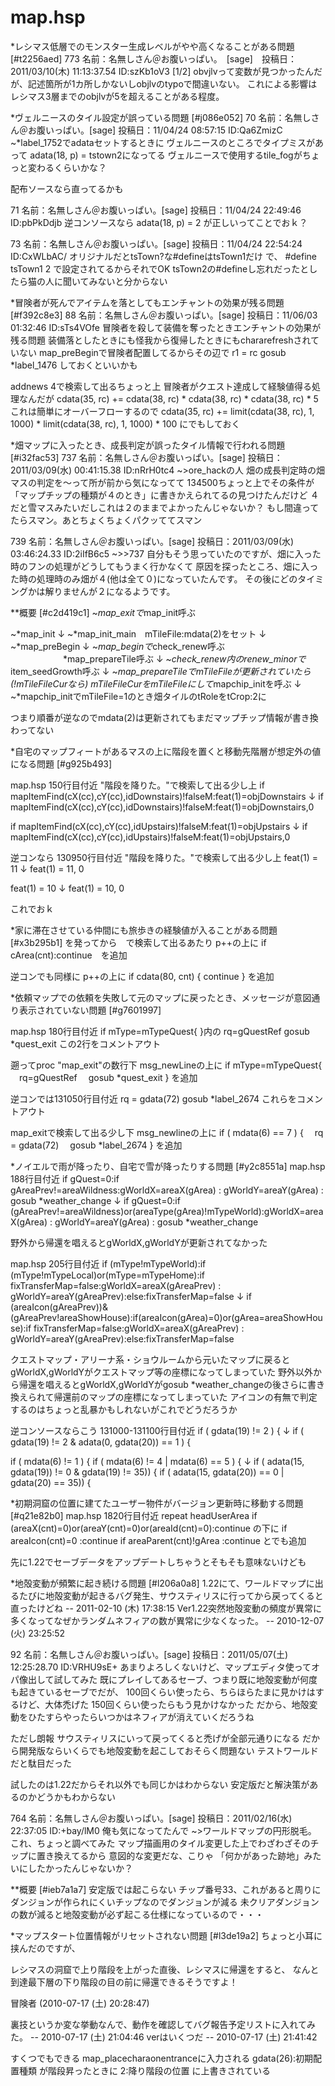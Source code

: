 # map.hsp


*レシマス低層でのモンスター生成レベルがやや高くなることがある問題 [#t2256aed]
773 名前：名無しさん＠お腹いっぱい。　[sage]　投稿日：2011/03/10(木) 11:13:37.54 ID:szKb1oV3 [1/2]
obvjlvって変数が見つかったんだが、記述箇所が1カ所しかないしobjlvのtypoで間違いない。
これによる影響はレシマス3層までのobjlvが5を超えることがある程度。

*ヴェルニースのタイル設定が誤っている問題 [#j086e052]
70 名前：名無しさん＠お腹いっぱい。[sage] 投稿日：11/04/24 08:57:15 ID:Qa6ZmizC
~*label_1752でadataセットするときに 
ヴェルニースのところでタイプミスがあって
adata(18, p) = tstown2になってる
ヴェルニースで使用するtile_fogがちょっと変わるくらいかな？

配布ソースなら直ってるかも

71 名前：名無しさん＠お腹いっぱい。[sage] 投稿日：11/04/24 22:49:46 ID:pbPkDdjb
逆コンソースなら
adata(18, p) = 2
が正しいってことでおｋ？

73 名前：名無しさん＠お腹いっぱい。[sage] 投稿日：11/04/24 22:54:24 ID:CxWLbAC/
オリジナルだとtsTown?な#defineはtsTown1だけ
で、
#define tsTown1 2
で設定されてるからそれでOK
tsTown2の#defineし忘れだったとしたら猫の人に聞いてみないと分からない

*冒険者が死んでアイテムを落としてもエンチャントの効果が残る問題 [#f392c8e3]
88 名前：名無しさん＠お腹いっぱい。[sage] 投稿日：11/06/03 01:32:46 ID:sTs4VOfe
冒険者を殺して装備を奪ったときエンチャントの効果が残る問題
装備落としたときにも怪我から復帰したときにもchararefreshされていない
map_preBeginで冒険者配置してるからその辺で
r1 = rc
gosub *label_1476
しておくといいかも

addnews 4で検索して出るちょっと上
冒険者がクエスト達成して経験値得る処理なんだが
cdata(35, rc) += cdata(38, rc) * cdata(38, rc) * cdata(38, rc) * 5
これは簡単にオーバーフローするので
cdata(35, rc) += limit(cdata(38, rc), 1, 1000) * limit(cdata(38, rc), 1, 1000) * 100
にでもしておく

*畑マップに入ったとき、成長判定が誤ったタイル情報で行われる問題 [#i32fac53]
737 名前：名無しさん＠お腹いっぱい。[sage] 投稿日：2011/03/09(水) 00:41:15.38 ID:nRrH0tc4
~>ore_hackの人
畑の成長判定時の畑マスの判定を～って所が前から気になってて
134500ちょっと上でその条件が「マップチップの種類が４のとき」に書きかえられてるの見つけたんだけど
４だと雪マスみたいだしこれは２のままでよかったんじゃないか？
もし間違ってたらスマン。あとちょくちょくパクッててスマン

739 名前：名無しさん＠お腹いっぱい。[sage] 投稿日：2011/03/09(水) 03:46:24.33 ID:2iIfB6c5
~>>737
自分もそう思っていたのですが、畑に入った時のフンの処理がどうしてもうまく行かなくて
原因を探ったところ、畑に入った時の処理時のみ畑が４(他は全て０)になっていたんです。
その後にどのタイミングかは解りませんが２になるようです。

**概要 [#c2d419c1]
~*map_exitで*map_init呼ぶ

~*map_init
↓
~*map_init_main　mTileFile:mdata(2)をセット
↓
~*map_preBegin
↓
~*map_beginで*check_renew呼ぶ
　　　　　　*map_prepareTile呼ぶ
↓
~*check_renew内のrenew_minorで*item_seedGrowth呼ぶ
↓
~*map_prepareTileでmTileFileが更新されていたら(!mTileFileCurなら)
mTileFileCurをmTileFileにして*mapchip_initを呼ぶ
↓
~*mapchip_initでmTileFile=1のとき畑タイルのtRoleをtCrop:2に

つまり順番が逆なのでmdata(2)は更新されてもまだマップチップ情報が書き換わってない

*自宅のマップフィートがあるマスの上に階段を置くと移動先階層が想定外の値になる問題 [#g925b493]

map.hsp 150行目付近
"階段を降りた。"で検索して出る少し上
if mapItemFind(cX(cc),cY(cc),idDownstairs)!falseM:feat(1)=objDownstairs
↓
if mapItemFind(cX(cc),cY(cc),idDownstairs)!falseM:feat(1)=objDownstairs,0

if mapItemFind(cX(cc),cY(cc),idUpstairs)!falseM:feat(1)=objUpstairs
↓
if mapItemFind(cX(cc),cY(cc),idUpstairs)!falseM:feat(1)=objUpstairs,0

逆コンなら 130950行目付近
"階段を降りた。"で検索して出る少し上
feat(1) = 11
↓
feat(1) = 11, 0

feat(1) = 10
↓
feat(1) = 10, 0

これでおｋ

*家に滞在させている仲間にも旅歩きの経験値が入ることがある問題 [#x3b295b1]
を発ってから　で検索して出るあたり
p++の上に
if cArea(cnt):continue　を追加

逆コンでも同様に
p++の上に
if cdata(80, cnt) {
continue
}
を追加

*依頼マップでの依頼を失敗して元のマップに戻ったとき、メッセージが意図通り表示されていない問題 [#g7601997]

map.hsp 180行目付近
if mType=mTypeQuest{ }内の
rq=gQuestRef
gosub *quest_exit
この2行をコメントアウト

遡ってproc "map_exit"の数行下
msg_newLineの上に
if mType=mTypeQuest{
　rq=gQuestRef
　gosub *quest_exit
}
を追加

逆コンでは131050行目付近
rq = gdata(72)
gosub *label_2674
これらをコメントアウト

map_exitで検索して出る少し下
msg_newlineの上に
if ( mdata(6) == 7 ) {
　rq = gdata(72)
　gosub *label_2674
}
を追加

*ノイエルで雨が降ったり、自宅で雪が降ったりする問題 [#y2c8551a]
map.hsp 188行目付近
if gQuest=0:if gAreaPrev!=areaWildness:gWorldX=areaX(gArea) : gWorldY=areaY(gArea) : gosub *weather_change
↓
if gQuest=0:if (gAreaPrev!=areaWildness)or(areaType(gArea)!mTypeWorld):gWorldX=areaX(gArea) : gWorldY=areaY(gArea) : gosub *weather_change

野外から帰還を唱えるとgWorldX,gWorldYが更新されてなかった

map.hsp 205行目付近
if (mType!mTypeWorld):if (mType!mTypeLocal)or(mType=mTypeHome):if fixTransferMap=false:gWorldX=areaX(gAreaPrev) : gWorldY=areaY(gAreaPrev):else:fixTransferMap=false
↓
if (areaIcon(gAreaPrev))&(gAreaPrev!areaShowHouse):if(areaIcon(gArea)=0)or(gArea=areaShowHouse):if fixTransferMap=false:gWorldX=areaX(gAreaPrev) : gWorldY=areaY(gAreaPrev):else:fixTransferMap=false

クエストマップ・アリーナ系・ショウルームから元いたマップに戻るとgWorldX,gWorldYがクエストマップ等の座標になってしまっていた
野外以外から帰還を唱えるとgWorldX,gWorldYがgosub *weather_changeの後さらに書き換えられて帰還前のマップの座標になってしまっていた
アイコンの有無で判定するのはちょっと乱暴かもしれないがこれでどうだろうか

逆コンソースならこう
131000-131100行目付近
if ( gdata(19) != 2 ) {
↓
if ( gdata(19) != 2 & adata(0, gdata(20)) == 1 ) {

if ( mdata(6) != 1 ) {
if ( mdata(6) != 4 | mdata(6) == 5 ) {
↓
if ( adata(15, gdata(19)) != 0 & gdata(19) != 35)) {
if ( adata(15, gdata(20)) == 0 | gdata(20) == 35)) {

*初期洞窟の位置に建てたユーザー物件がバージョン更新時に移動する問題 [#q21e82b0]
map.hsp 1820行目付近
repeat headUserArea
if (areaX(cnt)=0)or(areaY(cnt)=0)or(areaId(cnt)=0):continue
の下に
if areaIcon(cnt)=0 :continue
if areaParent(cnt)!gArea :continue
とでも追加

先に1.22でセーブデータをアップデートしちゃうとそもそも意味ないけども

*地殻変動が頻繁に起き続ける問題 [#l206a0a8]
1.22にて、ワールドマップに出るたびに地殻変動が起きるバグ発生、サウスティリスに行ってから戻ってくると直ったけどね -- 2011-02-10 (木) 17:38:15
Ver1.22突然地殻変動の頻度が異常に多くなってなぜかランダムネフィアの数が異常に少なくなった。 -- 2010-12-07 (火) 23:25:52

92 名前：名無しさん＠お腹いっぱい。[sage] 投稿日：2011/05/07(土) 12:25:28.70 ID:VRHU9sE+
あまりよろしくないけど、マップエディタ使ってオパ像出して試してみた
既にプレイしてあるセーブ、つまり既に地殻変動が何度も起きているセーブでだが、
100回くらい使ったら、ちらほらたまに見かけはするけど、大体禿げた
150回くらい使ったらもう見かけなかった
だから、地殻変動をひたすらやったらいつかはネフィアが消えていくだろうね

ただし朗報
サウスティリスにいって戻ってくると禿げが全部元通りになる
だから開発版ならいくらでも地殻変動を起こしておそらく問題ない
テストワールドだと駄目だった

試したのは1.22だからそれ以外でも同じかはわからない
安定版だと解決策があるのかどうかもわからない

764 名前：名無しさん＠お腹いっぱい。[sage] 投稿日：2011/02/16(水) 22:37:05 ID:+bay/lM0
俺も気になってたんで
~>ワールドマップの円形脱毛。
これ、ちょっと調べてみた
マップ描画用のタイル変更した上でわざわざそのチップに置き換えてるから
意図的な変更だな、こりゃ
「何かがあった跡地」みたいにしたかったんじゃないか？

**概要 [#ieb7a1a7]
安定版では起こらない
チップ番号33、これがあると周りにダンジョンが作られにくいチップなのでダンジョンが減る
未クリアダンジョンの数が減ると地殻変動が必ず起こる仕様になっているので・・・

*マップスタート位置情報がリセットされない問題 [#l3de19a2]
ちょっと小耳に挟んだのですが、

レシマスの洞窟で上り階段を上がった直後、レシマスに帰還をすると、
なんと到達最下層の下り階段の目の前に帰還できるそうですよ！

冒険者 (2010-07-17 (土) 20:28:47)

裏技というか変な挙動なんで、動作を確認してバグ報告予定リストに入れてみた。 -- 2010-07-17 (土) 21:04:46
verはいくつだ -- 2010-07-17 (土) 21:41:42

すくつでもできる
map_placecharaonentranceに入力される gdata(26):初期配置種類 が階段昇ったときに 2:降り階段の位置 に上書きされている

